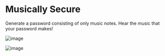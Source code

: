 # Musically Secure
Generate a password consisting of only music notes. Hear the music that your password makes!

![image](https://user-images.githubusercontent.com/67112226/117477792-6a31c300-af2c-11eb-821b-c701acf5e48f.png)

![image](https://user-images.githubusercontent.com/67112226/117477964-9a796180-af2c-11eb-9bbf-2f3a329e879f.png)

